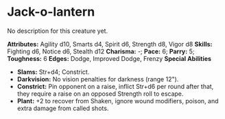 # Jack-o-lantern

No description for this creature yet.

**Attributes:** Agility d10, Smarts d4, Spirit d6, Strength d8, Vigor
d8
**Skills:** Fighting d6, Notice d6, Stealth d12
**Charisma:** -; **Pace:** 6; **Parry:** 5; **Toughness:** 6
**Edges:** Dodge, Improved Dodge, Frenzy
**Special Abilities**

- **Slams:** Str+d4; Constrict.
- **Darkvision:** No vision penalties for darkness (range 12").
- **Constrict:** Pin opponent on a raise, inflict Str+d6 per round after
that, they require a raise on an opposed Strength roll to escape.
- **Plant:** +2 to recover from Shaken, ignore wound modifiers, poison,
and extra damage from called shots.
